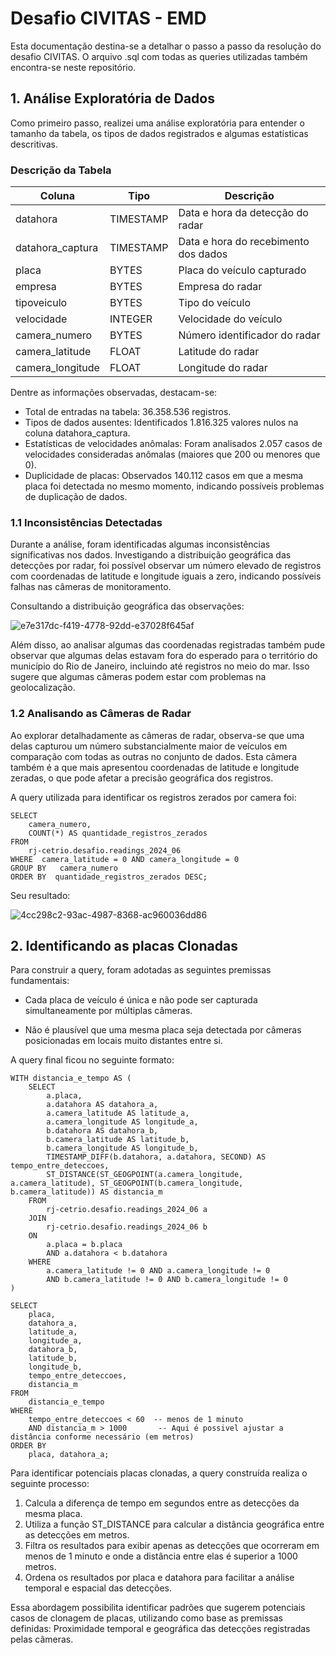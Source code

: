 # Desafio CIVITAS - EMD

Esta documentação destina-se a detalhar o passo a passo da resolução do desafio CIVITAS. O arquivo .sql com todas as queries utilizadas também encontra-se neste repositório.

## 1. Análise Exploratória de Dados

Como primeiro passo, realizei uma análise exploratória para entender o tamanho da tabela, os tipos de dados registrados e algumas estatísticas descritivas. 

### Descrição da Tabela

| Coluna           | Tipo       | Descrição                                 |
|------------------|------------|-------------------------------------------|
| datahora         | TIMESTAMP  | Data e hora da detecção do radar          |
| datahora_captura | TIMESTAMP  | Data e hora do recebimento dos dados      |
| placa            | BYTES      | Placa do veículo capturado                |
| empresa          | BYTES      | Empresa do radar                          |
| tipoveiculo      | BYTES      | Tipo do veículo                           |
| velocidade       | INTEGER    | Velocidade do veículo                     |
| camera_numero    | BYTES      | Número identificador do radar             |
| camera_latitude  | FLOAT      | Latitude do radar                         |
| camera_longitude | FLOAT      | Longitude do radar                        |

Dentre as informações observadas, destacam-se:
* Total de entradas na tabela: 36.358.536 registros.
* Tipos de dados ausentes: Identificados 1.816.325 valores nulos na coluna datahora_captura.
* Estatísticas de velocidades anômalas: Foram analisados 2.057 casos de velocidades consideradas anômalas (maiores que 200 ou menores que 0).
* Duplicidade de placas: Observados 140.112 casos em que a mesma placa foi detectada no mesmo momento, indicando possíveis problemas de duplicação de dados.

### 1.1 Inconsistências Detectadas
Durante a análise, foram identificadas algumas inconsistências significativas nos dados. Investigando a distribuição geográfica das detecções por radar, foi possível observar um número elevado de registros com coordenadas de latitude e longitude iguais a zero, indicando possíveis falhas nas câmeras de monitoramento.

Consultando a distribuição geográfica das observações:

![e7e317dc-f419-4778-92dd-e37028f645af](https://github.com/LucasMirandaVS/emd-desafio-civitas/assets/77032413/04e66f9a-eac0-4317-8bd7-3d5eaf3ac674)

Além disso,  ao analisar algumas das coordenadas registradas também pude observar que algumas delas estavam fora do esperado para o território do município do Rio de Janeiro, incluindo até registros no meio do mar. Isso sugere que algumas câmeras podem estar com problemas na geolocalização.

### 1.2  Analisando as Câmeras de Radar
Ao explorar detalhadamente as câmeras de radar, observa-se que uma delas capturou um número substancialmente maior de veículos em comparação com todas as outras no conjunto de dados. Esta câmera também é a que mais apresentou  coordenadas de latitude e longitude zeradas, o que pode afetar a precisão geográfica dos registros.

A query utilizada para identificar os registros zerados por camera foi:
```
SELECT 
    camera_numero,
    COUNT(*) AS quantidade_registros_zerados
FROM 
    rj-cetrio.desafio.readings_2024_06
WHERE  camera_latitude = 0 AND camera_longitude = 0
GROUP BY   camera_numero
ORDER BY  quantidade_registros_zerados DESC;
```
Seu resultado:

![4cc298c2-93ac-4987-8368-ac960036dd86](https://github.com/LucasMirandaVS/emd-desafio-civitas/assets/77032413/dbe1b9ff-f82f-42ef-8da4-6be62ddc544b)


## 2. Identificando as placas Clonadas

Para construir a query, foram adotadas as seguintes premissas fundamentais:

* Cada placa de veículo é única e não pode ser capturada simultaneamente por múltiplas câmeras.
  
* Não é plausível que uma mesma placa seja detectada por câmeras posicionadas em locais muito distantes entre si.

A query final ficou no seguinte formato:

```
WITH distancia_e_tempo AS (
    SELECT 
        a.placa, 
        a.datahora AS datahora_a, 
        a.camera_latitude AS latitude_a, 
        a.camera_longitude AS longitude_a,
        b.datahora AS datahora_b, 
        b.camera_latitude AS latitude_b, 
        b.camera_longitude AS longitude_b,
        TIMESTAMP_DIFF(b.datahora, a.datahora, SECOND) AS tempo_entre_deteccoes,
        ST_DISTANCE(ST_GEOGPOINT(a.camera_longitude, a.camera_latitude), ST_GEOGPOINT(b.camera_longitude, b.camera_latitude)) AS distancia_m
    FROM 
        rj-cetrio.desafio.readings_2024_06 a
    JOIN 
        rj-cetrio.desafio.readings_2024_06 b
    ON 
        a.placa = b.placa
        AND a.datahora < b.datahora
    WHERE 
        a.camera_latitude != 0 AND a.camera_longitude != 0
        AND b.camera_latitude != 0 AND b.camera_longitude != 0
)

SELECT 
    placa, 
    datahora_a, 
    latitude_a, 
    longitude_a, 
    datahora_b, 
    latitude_b, 
    longitude_b, 
    tempo_entre_deteccoes, 
    distancia_m
FROM 
    distancia_e_tempo
WHERE 
    tempo_entre_deteccoes < 60  -- menos de 1 minuto
    AND distancia_m > 1000       -- Aqui é possivel ajustar a distância conforme necessário (em metros)
ORDER BY 
    placa, datahora_a;
```
Para identificar potenciais placas clonadas, a query construída realiza o seguinte processo:

1. Calcula a diferença de tempo em segundos entre as detecções da mesma placa.
2. Utiliza a função ST_DISTANCE para calcular a distância geográfica entre as detecções em metros.
3. Filtra os resultados para exibir apenas as detecções que ocorreram em menos de 1 minuto e onde a distância entre elas é superior a 1000 metros.
4. Ordena os resultados por placa e datahora para facilitar a análise temporal e espacial das detecções.
   
Essa abordagem possibilita identificar padrões que sugerem potenciais casos de clonagem de placas, utilizando como base as premissas definidas: Proximidade temporal e geográfica das detecções registradas pelas câmeras.

